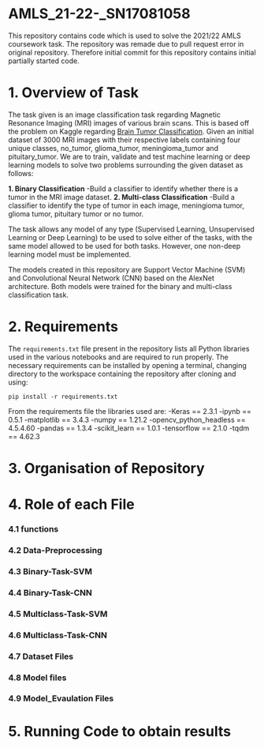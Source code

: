# AMLS_21-22-_SN17081058
This repository contains code which is used to solve the 2021/22 AMLS coursework task.
The repository was remade due to pull request error in original repository. Therefore initial commit for this repository contains initial partially started code.

# 1. Overview of Task
The task given is an image classification task regarding Magnetic Resonance Imaging (MRI) images of various brain scans. This is based off the problem on Kaggle regarding [Brain Tumor Classification](https://www.kaggle.com/sartajbhuvaji/brain-tumor-classification-mri). Given an initial dataset of 3000 MRI images with their respective labels containing four unique classes, no_tumor, glioma_tumor, meningioma_tumor and pituitary_tumor. We are to train, validate and test machine learning or deep learning models to solve two problems surrounding the given dataset as follows:

**1. Binary Classification**
    -Build a classifier to identify whether there is a tumor in the MRI image dataset.
**2. Multi-class Classification**
    -Build a classifier to identify the type of tumor in each image, meningioma tumor, glioma tumor, pituitary tumor or no tumor.

The task allows any model of any type (Supervised Learning, Unsupervised Learning or Deep Learning) to be used to solve either of the tasks, with the same model allowed to be used for both tasks. However, one non-deep learning model must be implemented.

The models created in this repository are Support Vector Machine (SVM) and Convolutional Neural Network (CNN) based on the AlexNet architecture. Both models were trained for the binary and multi-class classification task.

# 2. Requirements
The `requirements.txt` file present in the repository lists all Python libraries used in the various notebooks and are required to run properly. The necessary requirements can be installed by opening a terminal, changing directory to the workspace containing the repository after cloning and using:
```
pip install -r requirements.txt
```
From the requirements file the libraries used are:
-Keras == 2.3.1
-ipynb == 0.5.1
-matplotlib == 3.4.3
-numpy == 1.21.2
-opencv_python_headless == 4.5.4.60
-pandas == 1.3.4
-scikit_learn == 1.0.1
-tensorflow == 2.1.0
-tqdm == 4.62.3
# 3. Organisation of Repository


# 4. Role of each File
### 4.1 functions 
### 4.2 Data-Preprocessing
### 4.3 Binary-Task-SVM
### 4.4 Binary-Task-CNN
### 4.5 Multiclass-Task-SVM
### 4.6 Multiclass-Task-CNN
### 4.7 Dataset Files
### 4.8 Model files
### 4.9 Model_Evaulation Files


# 5. Running Code to obtain results
